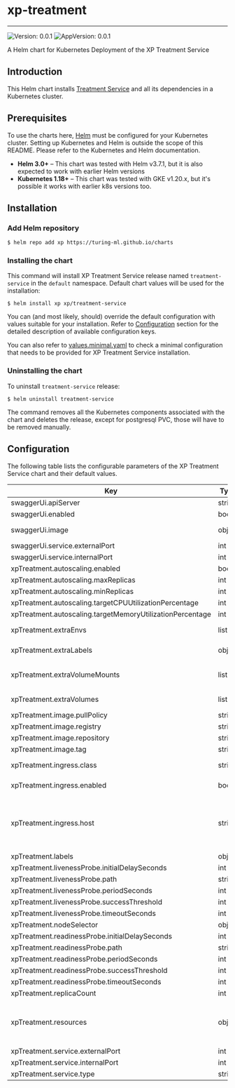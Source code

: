 # xp-treatment

---
![Version: 0.0.1](https://img.shields.io/badge/Version-0.0.1-informational?style=flat-square)
![AppVersion: 0.0.1](https://img.shields.io/badge/AppVersion-0.0.1-informational?style=flat-square)

A Helm chart for Kubernetes Deployment of the XP Treatment Service

## Introduction

This Helm chart installs [Treatment Service](https://github.com/gojek/xp/treatment-service) and all its dependencies in a Kubernetes cluster.

## Prerequisites

To use the charts here, [Helm](https://helm.sh/) must be configured for your
Kubernetes cluster. Setting up Kubernetes and Helm is outside the scope of
this README. Please refer to the Kubernetes and Helm documentation.

- **Helm 3.0+** – This chart was tested with Helm v3.7.1, but it is also expected to work with earlier Helm versions
- **Kubernetes 1.18+** – This chart was tested with GKE v1.20.x, but it's possible it works with earlier k8s versions too.

## Installation

### Add Helm repository

```sh
$ helm repo add xp https://turing-ml.github.io/charts
```

### Installing the chart

This command will install XP Treatment Service release named `treatment-service` in the `default` namespace.
Default chart values will be used for the installation:
```shell
$ helm install xp xp/treatment-service
```

You can (and most likely, should) override the default configuration with values suitable for your installation.
Refer to [Configuration](#configuration) section for the detailed description of available configuration keys.

You can also refer to [values.minimal.yaml](./values.minimal.yaml) to check a minimal configuration that needs
to be provided for XP Treatment Service installation.

### Uninstalling the chart

To uninstall `treatment-service` release:
```shell
$ helm uninstall treatment-service
```

The command removes all the Kubernetes components associated with the chart and deletes the release,
except for postgresql PVC, those will have to be removed manually.

## Configuration

The following table lists the configurable parameters of the XP Treatment Service chart and their default values.

| Key | Type | Default | Description |
|-----|------|---------|-------------|
| swaggerUi.apiServer | string | `"http://127.0.0.1/v1"` | URL of API server |
| swaggerUi.enabled | bool | `false` |  |
| swaggerUi.image | object | `{"tag":"v3.47.1"}` | Docker tag for Swagger UI https://hub.docker.com/r/swaggerapi/swagger-ui |
| swaggerUi.service.externalPort | int | `8080` | Swagger UI Kubernetes service port number |
| swaggerUi.service.internalPort | int | `8081` | Swagger UI container port number |
| xpTreatment.autoscaling.enabled | bool | `false` |  |
| xpTreatment.autoscaling.maxReplicas | int | `2` |  |
| xpTreatment.autoscaling.minReplicas | int | `1` |  |
| xpTreatment.autoscaling.targetCPUUtilizationPercentage | int | `80` |  |
| xpTreatment.autoscaling.targetMemoryUtilizationPercentage | int | `80` |  |
| xpTreatment.extraEnvs | list | `[]` | List of extra environment variables to add to XP Treatment Service server container |
| xpTreatment.extraLabels | object | `{}` | List of extra labels to add to XP Treatment Service K8s resources |
| xpTreatment.extraVolumeMounts | list | `[]` | Extra volume mounts to attach to XP Treatment Service server container. For example to mount the extra volume containing secrets |
| xpTreatment.extraVolumes | list | `[]` | Extra volumes to attach to the Pod. For example, you can mount  additional secrets to these volumes |
| xpTreatment.image.pullPolicy | string | `"IfNotPresent"` | Docker image pull policy |
| xpTreatment.image.registry | string | `"docker.io/"` | Docker registry for XP Treatment Service image |
| xpTreatment.image.repository | string | `"xp-treatment"` | Docker image repository for XP Treatment Service |
| xpTreatment.image.tag | string | `"latest"` | Docker image tag for XP Treatment Service |
| xpTreatment.ingress.class | string | `""` | Ingress class annotation to add to this Ingress rule,  useful when there are multiple ingress controllers installed |
| xpTreatment.ingress.enabled | bool | `false` | Enable ingress to provision Ingress resource for external access to XP Treatment Service |
| xpTreatment.ingress.host | string | `""` | Set host value to enable name based virtual hosting. This allows routing HTTP traffic to multiple host names at the same IP address. If no host is specified, the ingress rule applies to all inbound HTTP traffic through  the IP address specified. https://kubernetes.io/docs/concepts/services-networking/ingress/#name-based-virtual-hosting |
| xpTreatment.labels | object | `{}` |  |
| xpTreatment.livenessProbe.initialDelaySeconds | int | `60` | Liveness probe delay and thresholds |
| xpTreatment.livenessProbe.path | string | `"/v1/internal/health/live"` | HTTP path for liveness check |
| xpTreatment.livenessProbe.periodSeconds | int | `10` |  |
| xpTreatment.livenessProbe.successThreshold | int | `1` |  |
| xpTreatment.livenessProbe.timeoutSeconds | int | `5` |  |
| xpTreatment.nodeSelector | object | `{}` |  |
| xpTreatment.readinessProbe.initialDelaySeconds | int | `60` | Liveness probe delay and thresholds |
| xpTreatment.readinessProbe.path | string | `"/v1/internal/health/ready"` | HTTP path for readiness check |
| xpTreatment.readinessProbe.periodSeconds | int | `10` |  |
| xpTreatment.readinessProbe.successThreshold | int | `1` |  |
| xpTreatment.readinessProbe.timeoutSeconds | int | `5` |  |
| xpTreatment.replicaCount | int | `1` |  |
| xpTreatment.resources | object | `{}` | Resources requests and limits for XP Treatment Service. This should be set  according to your cluster capacity and service level objectives. Reference: https://kubernetes.io/docs/concepts/configuration/manage-resources-containers/ |
| xpTreatment.service.externalPort | int | `8080` | XP Treatment Service Kubernetes service port number |
| xpTreatment.service.internalPort | int | `8080` | XP Treatment Service container port number |
| xpTreatment.service.type | string | `"ClusterIP"` |  |
